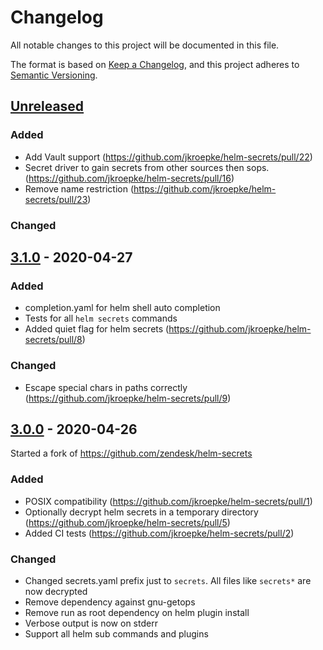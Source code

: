 # Changelog
All notable changes to this project will be documented in this file.

The format is based on [Keep a Changelog](https://keepachangelog.com/en/1.0.0/),
and this project adheres to [Semantic Versioning](https://semver.org/spec/v2.0.0.html).

## [Unreleased]

### Added
* Add Vault support (https://github.com/jkroepke/helm-secrets/pull/22)
* Secret driver to gain secrets from other sources then sops. (https://github.com/jkroepke/helm-secrets/pull/16)
* Remove name restriction (https://github.com/jkroepke/helm-secrets/pull/23)

### Changed

## [3.1.0] - 2020-04-27

### Added

* completion.yaml for helm shell auto completion
* Tests for all `helm secrets` commands
* Added quiet flag for helm secrets (https://github.com/jkroepke/helm-secrets/pull/8)

### Changed

* Escape special chars in paths correctly (https://github.com/jkroepke/helm-secrets/pull/9)

## [3.0.0] - 2020-04-26

Started a fork of https://github.com/zendesk/helm-secrets

### Added
* POSIX compatibility (https://github.com/jkroepke/helm-secrets/pull/1)
* Optionally decrypt helm secrets in a temporary directory (https://github.com/jkroepke/helm-secrets/pull/5)
* Added CI tests (https://github.com/jkroepke/helm-secrets/pull/2)

### Changed
* Changed secrets.yaml prefix just to `secrets`. All files like `secrets*` are now decrypted
* Remove dependency against gnu-getops
* Remove run as root dependency on helm plugin install
* Verbose output is now on stderr
* Support all helm sub commands and plugins


[Unreleased]: https://github.com/jkroepke/helm-secrets/compare/v3.1.0...HEAD
[3.1.0]: https://github.com/jkroepke/helm-secrets/compare/v3.0.0...v3.1.0
[3.0.0]: https://github.com/jkroepke/helm-secrets/compare/5f91bdf...v3.0.0
